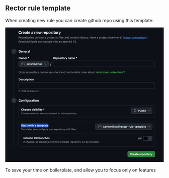 ## Rector rule template

When creating new rule you can create github repo using this template:

![img.png](img.png)

To save your time on boilerplate, and allow you to focus only on features
